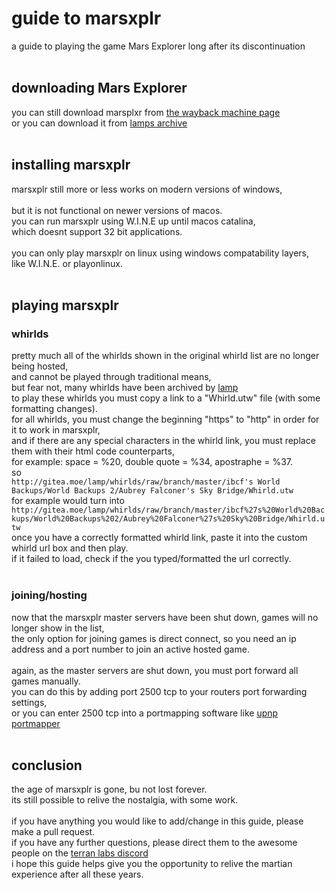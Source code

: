 # guide to marsxplr<br>
a guide to playing the game Mars Explorer long after its discontinuation<br>
<br>
## downloading Mars Explorer<br>
you can still download marsplxr from [the wayback machine page](http://web.archive.org/web/20151020124336/http://marsxplr.com/view-267)<br>
or you can download it from [lamps archive](https://gitea.moe/lamp/dat.marsxplr.com-mirror/src/branch/master/dat.marsxplr.com/222)<br>
<br>
## installing marsxplr<br>
marsxplr still more or less works on modern versions of windows,<br>
<br>
but it is not functional on newer versions of macos.<br>
you can run marsxplr using W.I.N.E up until macos catalina,<br>
which doesnt support 32 bit applications.<br>
<br>
you can only play marsxplr on linux using windows compatability layers,<br>
like W.I.N.E. or playonlinux.<br>
<br>
## playing marsxplr<br>
### whirlds<br>
pretty much all of the whirlds shown in the original whirld list are no longer being hosted,<br>
and cannot be played through traditional means,<br>
but fear not, many whirlds have been archived by [lamp](https://gitea.moe/lamp/whirlds)<br>
to play these whirlds you must copy a link to a "Whirld.utw" file (with some formatting changes).<br>
for all whirlds, you must change the beginning "https" to "http" in order for it to work in marsxplr,<br>
and if there are any special characters in the whirld link, you must replace them with their html code counterparts,<br>
for example: space = %20, double quote = %34, apostraphe = %37.<br>
so<br>
```http://gitea.moe/lamp/whirlds/raw/branch/master/ibcf's World Backups/World Backups 2/Aubrey Falconer's Sky Bridge/Whirld.utw```<br>
for example would turn into<br>
```http://gitea.moe/lamp/whirlds/raw/branch/master/ibcf%27s%20World%20Backups/World%20Backups%202/Aubrey%20Falconer%27s%20Sky%20Bridge/Whirld.utw```<br>
once you have a correctly formatted whirld link, paste it into the custom whirld url box and then play.<br>
if it failed to load, check if the you typed/formatted the url correctly.<br>
<br>
### joining/hosting<br>
now that the marsxplr master servers have been shut down, games will no longer show in the list,<br>
the only option for joining games is direct connect, so you need an ip address and a port number to join an active hosted game.<br>
<br>
again, as the master servers are shut down, you must port forward all games manually.<br>
you can do this by adding port 2500 tcp to your routers port forwarding settings,<br>
or you can enter 2500 tcp into a portmapping software like [upnp portmapper](https://sourceforge.net/projects/upnp-portmapper/)<br>
<br>
## conclusion<br>
the age of marsxplr is gone, bu not lost forever.<br>
its still possible to relive the nostalgia, with some work.<br>
<br>
if you have anything you would like to add/change in this guide, please make a pull request.<br>
if you have any further questions, please direct them to the awesome people on the [terran labs discord](https://discord.gg/dxTFZRM)<br>
i hope this guide helps give you the opportunity to relive the martian experience after all these years.
